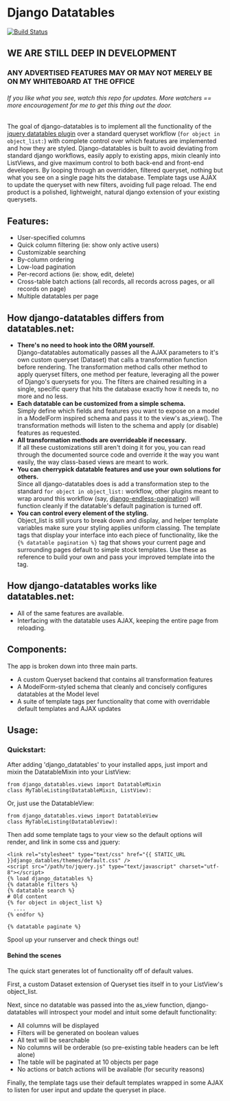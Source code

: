 # Django Datatables #
[![Build Status](https://secure.travis-ci.org/christhekeele/django-datatables.png)](http://travis-ci.org/christhekeele/django-datatables)

## WE ARE STILL DEEP IN DEVELOPMENT ##

### ANY ADVERTISED FEATURES MAY OR MAY NOT MERELY BE ON MY WHITEBOARD AT THE OFFICE ###

###### If you like what you see, watch this repo for updates. More watchers == more encouragement for me to get this thing out the door. ######

The goal of django-datatables is to implement all the functionality of the [jquery datatables plugin](http://datatables.net) over a standard queryset workflow (`for object in object_list:`) with complete control over which features are implemented and how they are styled. Django-datatables is built to avoid deviating from standard django workflows, easily apply to existing apps, mixin cleanly into ListViews, and give maximum control to both back-end and front-end developers. By looping through an overridden, filtered queryset, nothing but what you see on a single page hits the database. Template tags use AJAX to update the queryset with new filters, avoiding full page reload. The end product is a polished, lightweight, natural django extension of your existing querysets.

## Features: ##

-  User-specified columns
-  Quick column filtering (ie: show only active users)
-  Customizable searching
-  By-column ordering
-  Low-load pagination
-  Per-record actions (ie: show, edit, delete)
-  Cross-table batch actions (all records, all records across pages, or all records on page)
-  Multiple datatables per page

## How django-datatables differs from datatables.net: ##

-  __There's no need to hook into the ORM yourself.__  
   Django-datatables automatically passes all the AJAX parameters to it's own custom queryset (Dataset) that calls a transformation function before rendering. The transformation method calls other method to apply queryset filters, one method per feature, leveraging all the power of Django's querysets for you. The filters are chained resulting in a single, specific query that hits the database exactly how it needs to, no more and no less.
-  __Each datatable can be customized from a simple schema.__  
   Simply define which fields and features you want to expose on a model in a ModelForm inspired schema and pass it to the view's as\_view(). The transformation methods will listen to the schema and apply (or disable) features as requested.
-  __All transformation methods are overrideable if necessary.__  
   If all these customizations still aren't doing it for you, you can read through the documented source code and override it the way you want easily, the way class-based views are meant to work.
-  __You can cherrypick datatable features and use your own solutions for others.__  
   Since all django-datatables does is add a transformation step to the standard `for object in object_list:` workflow, other plugins meant to wrap around this workflow (say, [django-endless-pagination](http://django-endless-pagination.readthedocs.org/en/latest/)) will function cleanly if the datatable's default pagination is turned off.
-  __You can control every element of the styling.__  
   Object\_list is still yours to break down and display, and helper template variables make sure your styling applies uniform classing. The template tags that display your interface into each piece of functionality, like the `{% datatable pagination %}` tag that shows your current page and surrounding pages default to simple stock templates. Use these as reference to build your own and pass your improved template into the tag.
   
## How django-datatables works like datatables.net: ##

-  All of the same features are available.
-  Interfacing with the datatable uses AJAX, keeping the entire page from reloading.
   
## Components: ##

The app is broken down into three main parts.

-  A custom Queryset backend that contains all transformation features
-  A ModelForm-styled schema that cleanly and concisely configures datatables at the Model level
-  A suite of template tags per functionality that come with overridable default templates and AJAX updates

## Usage: ##

### Quickstart: ###

After adding 'django\_datatables' to your installed apps, just import and mixin the DatatableMixin into your ListView:

    from django_datatables.views import DatatableMixin
    class MyTableListing(DatatableMixin, ListView):

Or, just use the DatatableView:

    from django_datatables.views import DatatableView
    class MyTableListing(DatatableView):

Then add some template tags to your view so the default options will render, and link in some css and jquery:

    <link rel="stylesheet" type="text/css" href="{{ STATIC_URL }}django_datables/themes/default.css" />
    <script src="/path/to/jquery.js" type="text/javascript" charset="utf-8"></script>
    {% load django_datatables %}
    {% datatable filters %}
    {% datatable search %}
    # Old content
    {% for object in object_list %}
      ....
    {% endfor %}
    
    {% datatable paginate %}

Spool up your runserver and check things out!

#### Behind the scenes ####

The quick start generates lot of functionality off of default values.

First, a custom Dataset extension of Queryset ties itself in to your ListView's object\_list.

Next, since no datatable was passed into the as\_view function, django-datatables will introspect your model and intuit some default functionality:

-  All columns will be displayed
-  Filters will be generated on boolean values
-  All text will be searchable
-  No columns will be orderable (so pre-existing table headers can be left alone)
-  The table will be paginated at 10 objects per page
-  No actions or batch actions will be available (for security reasons)

Finally, the template tags use their default templates wrapped in some AJAX to listen for user input and update the queryset in place.